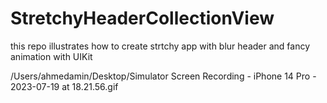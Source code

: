 # StretchyHeaderCollectionView
 this repo illustrates how to create strtchy app with blur header and fancy animation with UIKit
 
 /Users/ahmedamin/Desktop/Simulator Screen Recording - iPhone 14 Pro - 2023-07-19 at 18.21.56.gif
 
 
